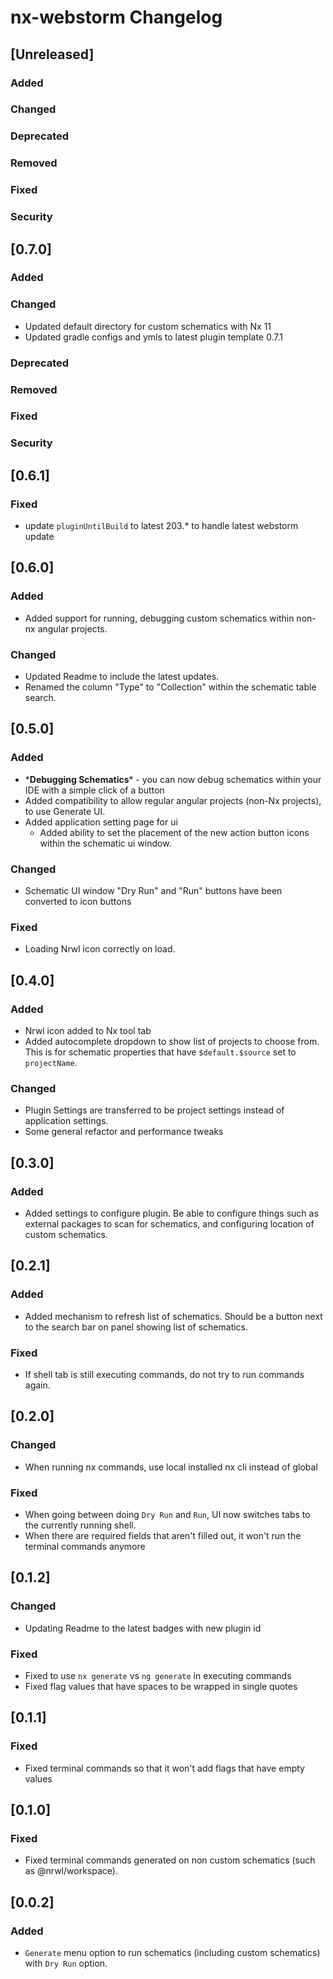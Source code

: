 <!-- Keep a Changelog guide -> https://keepachangelog.com -->

# nx-webstorm Changelog

## [Unreleased]
### Added

### Changed

### Deprecated

### Removed

### Fixed

### Security
## [0.7.0]

### Added

### Changed

- Updated default directory for custom schematics with Nx 11
- Updated gradle configs and ymls to latest plugin template 0.7.1

### Deprecated

### Removed

### Fixed

### Security

## [0.6.1]

### Fixed

- update `pluginUntilBuild` to latest 203.* to handle latest webstorm update

## [0.6.0]

### Added

- Added support for running, debugging custom schematics within non-nx angular projects.

### Changed

- Updated Readme to include the latest updates.
- Renamed the column "Type" to "Collection" within the schematic table search.

## [0.5.0]

### Added

- \***Debugging Schematics**\* - you can now debug schematics within your IDE with a simple click of a button
- Added compatibility to allow regular angular projects (non-Nx projects), to use Generate UI.
- Added application setting page for ui
    - Added ability to set the placement of the new action button icons within the schematic ui window.

### Changed

- Schematic UI window "Dry Run" and "Run" buttons have been converted to icon buttons

### Fixed

- Loading Nrwl icon correctly on load.

## [0.4.0]

### Added

- Nrwl icon added to Nx tool tab
- Added autocomplete dropdown to show list of projects to choose from. This is for schematic properties that
  have `$default.$source` set to `projectName`.

### Changed

- Plugin Settings are transferred to be project settings instead of application settings.
- Some general refactor and performance tweaks

## [0.3.0]

### Added

- Added settings to configure plugin. Be able to configure things such as external packages to scan for schematics, and
  configuring location of custom schematics.

## [0.2.1]

### Added

- Added mechanism to refresh list of schematics. Should be a button next to the search bar on panel showing list of
  schematics.

### Fixed

- If shell tab is still executing commands, do not try to run commands again.

## [0.2.0]

### Changed

- When running nx commands, use local installed nx cli instead of global

### Fixed

- When going between doing `Dry Run` and `Run`, UI now switches tabs to the currently running shell.
- When there are required fields that aren't filled out, it won't run the terminal commands anymore

## [0.1.2]

### Changed

- Updating Readme to the latest badges with new plugin id

### Fixed

- Fixed to use `nx generate` vs `ng generate` in executing commands
- Fixed flag values that have spaces to be wrapped in single quotes

## [0.1.1]

### Fixed

- Fixed terminal commands so that it won't add flags that have empty values

## [0.1.0]

### Fixed

- Fixed terminal commands generated on non custom schematics (such as @nrwl/workspace).

## [0.0.2]

### Added

- `Generate` menu option to run schematics (including custom schematics) with `Dry Run` option.

